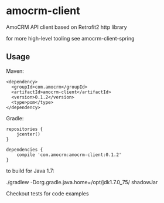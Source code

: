 # amocrm-client

AmoCRM API client based on Retrofit2 http library

for more high-level tooling see amocrm-client-spring

## Usage

Maven:

```
<dependency>
  <groupId>com.amocrm</groupId>
  <artifactId>amocrm-client</artifactId>
  <version>0.1.2</version>
  <type>pom</type>
</dependency>
```

Gradle:

```
repositories {
    jcenter()
}

dependencies {
    compile 'com.amocrm:amocrm-client:0.1.2'
}
```

to build for Java 1.7:

./gradlew -Dorg.gradle.java.home=/opt/jdk1.7.0_75/ shadowJar

Checkout tests for code examples
